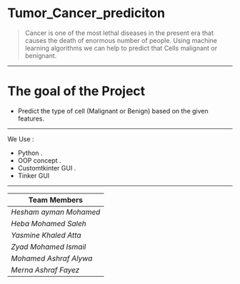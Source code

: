 # Tumor_Cancer_prediciton


> Cancer is one of the most lethal diseases in the present era that causes the death of enormous number of people. Using machine learning algorithms we can help to predict that Cells malignant or benignant.
---

# The goal of the Project
  - Predict the type of cell (Malignant or Benign) based on the given features.
  
---

We Use : 
  - Python .
  - OOP concept .
  - Customtkinter GUI .
  - Tinker GUI
 
---

| Team Members                 |
| ---------------------------- |
| *Hesham ayman Mohamed*       |
| *Heba Mohamed Saleh*         |
| *Yasmine Khaled Atta*        |
| *Zyad Mohamed Ismail*        |
| *Mohamed Ashraf Alywa*       |
| *Merna Ashraf Fayez*         |

